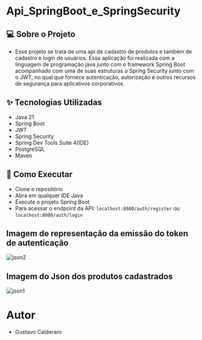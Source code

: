 # Api_SpringBoot_e_SpringSecurity

## 💻 Sobre o Projeto
- Esse projeto se trata de uma api de cadastro de produtos e também de cadastro e login de usuários. Essa aplicação foi realizada
 com a linguagem de programação java junto com o framework Spring Boot acompanhado com uma de suas estruturas o Spring Security junto com o JWT,
no qual que fornece autenticação, autorização e outros recursos de segurança para aplicativos corporativos.

## ✨ Tecnologias Utilizadas
- Java 21
- Spring Boot
- JWT
- Spring Security
- Spring Dev Tools Suite 4(IDE)
- PostgreSQL
- Maven

## 🚀 Como Executar
- Clone o repositório
- Abra em qualquer IDE Java
- Execute o projeto Spring Boot
- Para acessar o endpoint da API: `localhost:8080/auth/register` ou `localhost:8080/auth/login` 

## Imagem de representação da emissão do token de autenticação
![json2](https://github.com/user-attachments/assets/2cdcb534-0040-4fe0-8d55-04ab69fd4399)

## Imagem do Json dos produtos cadastrados
![json1](https://github.com/user-attachments/assets/a68ef015-0c6a-4ae6-bf85-c51dd683c5e3)

# Autor
- Gustavo Calderaro

